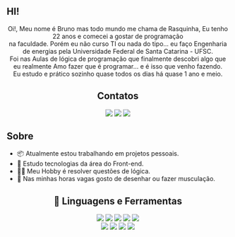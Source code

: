 ## HI! 

<div align='center'>
  <p>Oi!, Meu nome é Bruno mas todo mundo me chama de Rasquinha, Eu tenho 22 anos e comecei a gostar de programação <br> na faculdade.
  Porém eu não curso TI ou nada do tipo... eu faço Engenharia de energias pela Universidade Federal de Santa Catarina - UFSC.<br>
   Foi nas Aulas de lógica de programação que finalmente descobri algo que eu realmente Amo fazer que é programar... e é isso que venho fazendo.<br>
  Eu estudo e prático sozinho quase todos os dias há quase 1 ano e meio.</p>
</div>

<div align='center'>
    <h2>Contatos</h2>
    <div>
        <img src='https://img.shields.io/badge/Instagram-E4405F?style=for-the-badge&logo=instagram&logoColor=white' href='' target='_blank'></img>
        <img src='https://img.shields.io/badge/WhatsApp-25D366?style=for-the-badge&logo=whatsapp&logoColor=white' href='' target='_blank'></img>
        <img src='https://img.shields.io/badge/Gmail-D14836?style=for-the-badge&logo=gmail&logoColor=white' href='' target='_blank'></img>
    </div>
</div>

## Sobre 
<ul>
    <li> 📦 Atualmente estou trabalhando em projetos pessoais.</li>
    <li> 📙 Estudo tecnologias da área do Front-end.</li>
    <li> 🕵️‍♂️ Meu Hobby é resolver questões de lógica.</li>
    <li> 💪 Nas minhas horas vagas gosto de desenhar ou fazer musculação.</li>
</ul>

<div align='center'>
   <h2> &#129304; Linguagens e Ferramentas </h2>
    <div>
       <img src='https://img.shields.io/badge/JavaScript-F7DF1E?style=for-the-badge&logo=javascript&logoColor=black'></img>
       <img src='https://img.shields.io/badge/PHP-777BB4?style=for-the-badge&logo=php&logoColor=white'></img>
       <img src='https://img.shields.io/badge/HTML5-E34F26?style=for-the-badge&logo=html5&logoColor=white'></img>
       <img src='https://img.shields.io/badge/CSS3-1572B6?style=for-the-badge&logo=css3&logoColor=white'></img>
       <img src='https://img.shields.io/badge/Sass-CC6699?style=for-the-badge&logo=sass&logoColor=white'></img><br>
       <img src='https://img.shields.io/badge/Tailwind_CSS-38B2AC?style=for-the-badge&logo=tailwind-css&logoColor=white'></img>
       <img src='https://img.shields.io/badge/Bootstrap-563D7C?style=for-the-badge&logo=bootstrap&logoColor=white'></img>
       <img src='https://img.shields.io/badge/MySQL-005C84?style=for-the-badge&logo=mysql&logoColor=white'></img>
       <img src='https://img.shields.io/badge/Node.js-43853D?style=for-the-badge&logo=node.js&logoColor=white'></img>
  </div>
</div>


